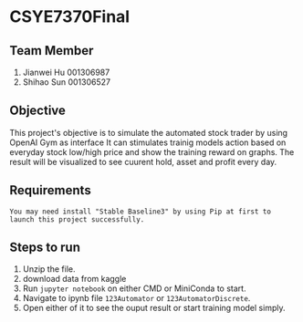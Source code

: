 # CSYE7370Final

## Team Member
1. Jianwei Hu 001306987
2. Shihao Sun 001306527

## Objective
This project's objective is to simulate the automated stock trader by using OpenAI Gym as interface
It can stimulates trainig models action based on everyday stock low/high price and show the training reward on graphs.
The result will be visualized to see cuurent hold, asset and profit every day.

## Requirements
    You may need install "Stable Baseline3" by using Pip at first to launch this project successfully.

## Steps to run
1. Unzip the file.
1. download data from kaggle
2. Run `jupyter notebook` on either CMD or MiniConda to start.
3. Navigate to ipynb file `123Automator` or `123AutomatorDiscrete`.
4. Open either of it to see the ouput result or start training model simply. 
